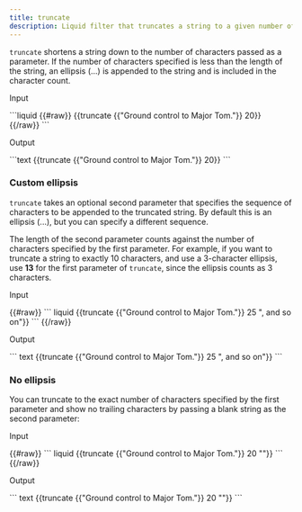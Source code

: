 ```yaml
---
title: truncate
description: Liquid filter that truncates a string to a given number of characters.
---
```


`truncate` shortens a string  down to the number of characters passed as a parameter. If the number of characters specified is less than the length of the string, an ellipsis (...) is appended to the string and is included in the character count.

<p class="code-label">Input</p>
```liquid
{{#raw}}
{{truncate {{"Ground control to Major Tom."}} 20}}
{{/raw}}
```

<p class="code-label">Output</p>
```text
{{truncate {{"Ground control to Major Tom."}} 20}}
```

### Custom ellipsis

`truncate` takes an optional second parameter that specifies the sequence of characters to be appended to the truncated string. By default this is an ellipsis (...), but you can specify a different sequence.

The length of the second parameter counts against the number of characters specified by the first parameter. For example, if you want to truncate a string to exactly 10 characters, and use a 3-character ellipsis, use **13** for the first parameter of `truncate`, since the ellipsis counts as 3 characters.

<p class="code-label">Input</p>
{{#raw}}
``` liquid
{{truncate {{"Ground control to Major Tom."}} 25 ", and so on"}}
```
{{/raw}}

<p class="code-label">Output</p>
``` text
{{truncate {{"Ground control to Major Tom."}} 25 ", and so on"}}
```

### No ellipsis

You can truncate to the exact number of characters specified by the first parameter and show no trailing characters by passing a blank string as the second parameter:

<p class="code-label">Input</p>
{{#raw}}
``` liquid
{{truncate {{"Ground control to Major Tom."}} 20 ""}}
```
{{/raw}}

<p class="code-label">Output</p>
``` text
{{truncate {{"Ground control to Major Tom."}} 20 ""}}
```

